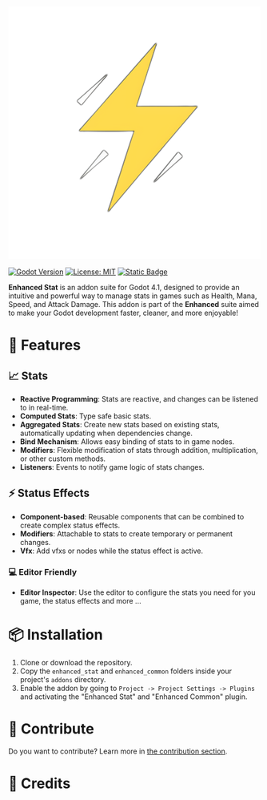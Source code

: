 ![logo](assets/logo.png)

[![Godot Version](https://img.shields.io/badge/Godot-4.1-brightgreen.svg)](https://godotengine.org)
[![License: MIT](https://img.shields.io/badge/License-MIT-blue.svg)](https://opensource.org/licenses/MIT)
[![Static Badge](https://img.shields.io/badge/Doc-0.0.1-blue)](https://zennyth.github.io/EnhancedStat/)

**Enhanced Stat** is an addon suite for Godot 4.1, designed to provide an intuitive and powerful way to manage stats in games such as Health, Mana, Speed, and Attack Damage. This addon is part of the **Enhanced** suite aimed to make your Godot development faster, cleaner, and more enjoyable!

# 🚀 Features

## 📈 Stats

- **Reactive Programming**: Stats are reactive, and changes can be listened to in real-time.
- **Computed Stats**: Type safe basic stats.
- **Aggregated Stats**: Create new stats based on existing stats, automatically updating when dependencies change.
- **Bind Mechanism**: Allows easy binding of stats to in game nodes.
- **Modifiers**: Flexible modification of stats through addition, multiplication, or other custom methods.
- **Listeners**: Events to notify game logic of stats changes.

## ⚡ Status Effects

- **Component-based**: Reusable components that can be combined to create complex status effects.
- **Modifiers**: Attachable to stats to create temporary or permanent changes.
- **Vfx**: Add vfxs or nodes while the status effect is active.

### 💻 Editor Friendly

- **Editor Inspector**: Use the editor to configure the stats you need for you game, the status effects and more ... 


# 📦 Installation

1. Clone or download the repository.
2. Copy the `enhanced_stat` and `enhanced_common` folders inside your project's `addons` directory.
3. Enable the addon by going to `Project -> Project Settings -> Plugins` and activating the "Enhanced Stat" and "Enhanced Common" plugin.

# 🍻 Contribute

Do you want to contribute? Learn more in [the contribution section](/contribute.md).

# 🥰 Credits

